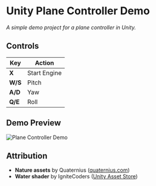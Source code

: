 # **Unity Plane Controller Demo**

_A simple demo project for a plane controller in Unity._

## **Controls**

| Key     | Action       |
| ------- | ------------ |
| **X**   | Start Engine |
| **W/S** | Pitch        |
| **A/D** | Yaw          |
| **Q/E** | Roll         |

## **Demo Preview**

![Plane Controller Demo](demo.gif)

## **Attribution**

- **Nature assets** by Quaternius ([quaternius.com](https://quaternius.com))
- **Water shader** by IgniteCoders ([Unity Asset Store](https://assetstore.unity.com/publishers/53014))
